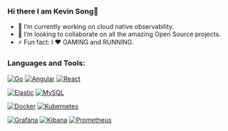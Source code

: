 ### Hi there I am Kevin Song👋

- 🔭 I’m currently working on cloud native observability.
- 👯 I’m looking to collaborate on all the amazing Open Source projects.
- ⚡ Fun fact: I ❤️ GAMING and RUNNING.

<!--
**KEVISONG/KEVISONG** is a ✨ _special_ ✨ repository because its `README.md` (this file) appears on your GitHub profile.

Here are some ideas to get you started:

- 🔭 I’m currently working on ...
- 🌱 I’m currently learning ...
- 👯 I’m looking to collaborate on ...
- 🤔 I’m looking for help with ...
- 💬 Ask me about ...
- 📫 How to reach me: ...
- 😄 Pronouns: ...
- ⚡ Fun fact: ...
-->

### Languages and Tools:

[![Go](https://img.shields.io/badge/Go-00ADD8?logo=go&logoColor=white)](https://github.com/golang/go)
[![Angular](https://img.shields.io/badge/Angular-DD0031?logo=angular&logoColor=white)](https://github.com/angular/angular)
[![React](https://img.shields.io/badge/React-20232A?logo=react&logoColor=61DAFB)](https://github.com/facebook/react)

[![Elastic](https://img.shields.io/badge/Elastic-24bbb1?logo=elasticsearch)](https://github.com/elastic/elasticsearch)
[![MySQL](https://img.shields.io/badge/MySQL-000000?&logo=mysql&logoColor=white)](https://www.mysql.com/)

[![Docker](https://img.shields.io/badge/Docker-%230db7ed.svg?logo=docker&logoColor=white)](https://www.docker.com/)
[![Kubernetes](https://img.shields.io/badge/kubernetes-%23326ce5.svg?logo=kubernetes&logoColor=white)]()

[![Grafana](https://img.shields.io/badge/Grafana-%23fb9d5a.svg?logo=grafana&logoColor=white)]()
[![Kibana](https://img.shields.io/badge/Kibana-%23ef5098.svg?logo=grafana&logoColor=white)]()
[![Prometheus](https://img.shields.io/badge/Prometheus-%23e6512c.svg?logo=prometheus&logoColor=white)]()
